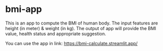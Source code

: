 # bmi-app

This is an app to compute the BMI of human body.
The input features are height (in meter) & weight (in kg).
The output of app will provide the BMI value, health status and appropriate suggestion. 

You can use the app in link: https://bmi-calculate.streamlit.app/
